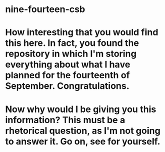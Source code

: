 # nine-fourteen-csb

# How interesting that you would find this here. In fact, you found the repository in which I'm storing everything about what I have planned for the fourteenth of September. Congratulations.

# Now why would I be giving you this information? This must be a rhetorical question, as I'm not going to answer it. Go on, see for yourself.
